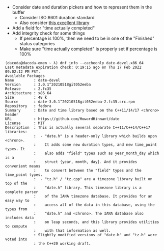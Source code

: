 - Consider date and duration pickers and how to represent them in the buffer
  - Consider ISO 8601 duration standard
  - Also consider [this excellent library][howard-date]
- Add a field for "time actually completed" 
- Add integrity check for some things
  - If percentage is 100%, then we need to be in one of the "Finished" status
    categories
  - Make sure "time actually completed" is properly set if percentage is 100%

[howard-date]: https://github.com/HowardHinnant/date
[howard-date-durations]: https://howardhinnant.github.io/date/date.html#duration_io

[^howard-date]: Note the output of the command here

```
(dacoda@dacoda-omen ~ λ) dnf info --cacheonly date-devel.x86_64
Last metadata expiration check: 0:19:15 ago on Thu 17 Feb 2022 09:02:12 PM PST.
Available Packages
Name         : date-devel
Version      : 3.0.1^20210518git052eeba
Release      : 2.fc35
Architecture : x86_64
Size         : 48 k
Source       : date-3.0.1^20210518git052eeba-2.fc35.src.rpm
Repository   : fedora
Summary      : Date and time library based on the C++11/14/17 <chrono> header
URL          : https://github.com/HowardHinnant/date
License      : MIT
Description  : This is actually several separate C++11/C++14/C++17 libraries:
             :  - "date.h" is a header-only library which builds upon <chrono>.
             :    It adds some new duration types, and new time_point types. It
             :    also adds "field" types such as year_month_day which is a
             :    struct {year, month, day}. And it provides convenient means
             :    to convert between the "field" types and the time_point types.
             :  - "tz.h" / "tz.cpp" are a timezone library built on top of the
             :    "date.h" library. This timezone library is a complete parser
             :    of the IANA timezone database. It provides for an easy way to
             :    access all of the data in this database, using the types from
             :    "date.h" and <chrono>. The IANA database also includes data
             :    on leap seconds, and this library provides utilities to compute
             :    with that information as well.
             : Slightly modified versions of "date.h" and "tz.h" were voted into
             : the C++20 working draft.
```
